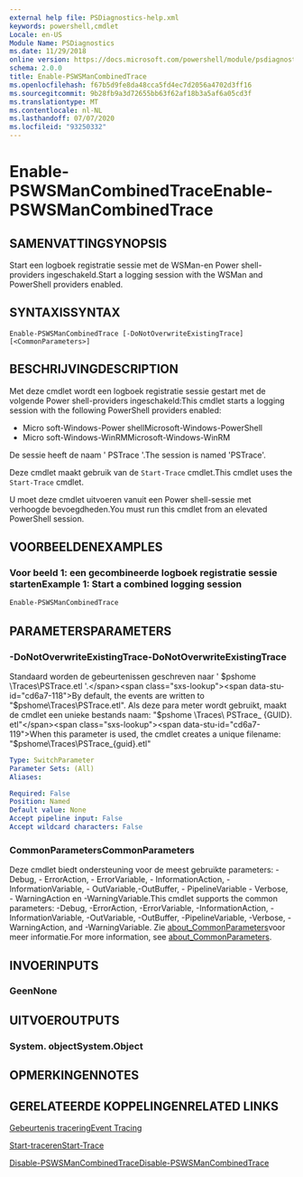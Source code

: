 ```yaml
---
external help file: PSDiagnostics-help.xml
keywords: powershell,cmdlet
Locale: en-US
Module Name: PSDiagnostics
ms.date: 11/29/2018
online version: https://docs.microsoft.com/powershell/module/psdiagnostics/enable-pswsmancombinedtrace?view=powershell-5.1&WT.mc_id=ps-gethelp
schema: 2.0.0
title: Enable-PSWSManCombinedTrace
ms.openlocfilehash: f67b5d9fe8da48cca5fd4ec7d2056a4702d3ff16
ms.sourcegitcommit: 9b28fb9a3d72655bb63f62af18b3a5af6a05cd3f
ms.translationtype: MT
ms.contentlocale: nl-NL
ms.lasthandoff: 07/07/2020
ms.locfileid: "93250332"
---
```

# <span data-ttu-id="cd6a7-103">Enable-PSWSManCombinedTrace</span><span class="sxs-lookup"><span data-stu-id="cd6a7-103">Enable-PSWSManCombinedTrace</span></span>

## <span data-ttu-id="cd6a7-104">SAMENVATTING</span><span class="sxs-lookup"><span data-stu-id="cd6a7-104">SYNOPSIS</span></span>
<span data-ttu-id="cd6a7-105">Start een logboek registratie sessie met de WSMan-en Power shell-providers ingeschakeld.</span><span class="sxs-lookup"><span data-stu-id="cd6a7-105">Start a logging session with the WSMan and PowerShell providers enabled.</span></span>

## <span data-ttu-id="cd6a7-106">SYNTAXIS</span><span class="sxs-lookup"><span data-stu-id="cd6a7-106">SYNTAX</span></span>

```
Enable-PSWSManCombinedTrace [-DoNotOverwriteExistingTrace] [<CommonParameters>]
```

## <span data-ttu-id="cd6a7-107">BESCHRIJVING</span><span class="sxs-lookup"><span data-stu-id="cd6a7-107">DESCRIPTION</span></span>

<span data-ttu-id="cd6a7-108">Met deze cmdlet wordt een logboek registratie sessie gestart met de volgende Power shell-providers ingeschakeld:</span><span class="sxs-lookup"><span data-stu-id="cd6a7-108">This cmdlet starts a logging session with the following PowerShell providers enabled:</span></span>

- <span data-ttu-id="cd6a7-109">Micro soft-Windows-Power shell</span><span class="sxs-lookup"><span data-stu-id="cd6a7-109">Microsoft-Windows-PowerShell</span></span>
- <span data-ttu-id="cd6a7-110">Micro soft-Windows-WinRM</span><span class="sxs-lookup"><span data-stu-id="cd6a7-110">Microsoft-Windows-WinRM</span></span>

<span data-ttu-id="cd6a7-111">De sessie heeft de naam ' PSTrace '.</span><span class="sxs-lookup"><span data-stu-id="cd6a7-111">The session is named 'PSTrace'.</span></span>

<span data-ttu-id="cd6a7-112">Deze cmdlet maakt gebruik van de `Start-Trace` cmdlet.</span><span class="sxs-lookup"><span data-stu-id="cd6a7-112">This cmdlet uses the `Start-Trace` cmdlet.</span></span>

<span data-ttu-id="cd6a7-113">U moet deze cmdlet uitvoeren vanuit een Power shell-sessie met verhoogde bevoegdheden.</span><span class="sxs-lookup"><span data-stu-id="cd6a7-113">You must run this cmdlet from an elevated PowerShell session.</span></span>

## <span data-ttu-id="cd6a7-114">VOORBEELDEN</span><span class="sxs-lookup"><span data-stu-id="cd6a7-114">EXAMPLES</span></span>

### <span data-ttu-id="cd6a7-115">Voor beeld 1: een gecombineerde logboek registratie sessie starten</span><span class="sxs-lookup"><span data-stu-id="cd6a7-115">Example 1: Start a combined logging session</span></span>

```powershell
Enable-PSWSManCombinedTrace
```

## <span data-ttu-id="cd6a7-116">PARAMETERS</span><span class="sxs-lookup"><span data-stu-id="cd6a7-116">PARAMETERS</span></span>

### <span data-ttu-id="cd6a7-117">-DoNotOverwriteExistingTrace</span><span class="sxs-lookup"><span data-stu-id="cd6a7-117">-DoNotOverwriteExistingTrace</span></span>

<span data-ttu-id="cd6a7-118">Standaard worden de gebeurtenissen geschreven naar ' $pshome \Traces\PSTrace.etl '.</span><span class="sxs-lookup"><span data-stu-id="cd6a7-118">By default, the events are written to "$pshome\Traces\PSTrace.etl".</span></span> <span data-ttu-id="cd6a7-119">Als deze para meter wordt gebruikt, maakt de cmdlet een unieke bestands naam: "$pshome \Traces\ PSTrace_ {GUID}. etl"</span><span class="sxs-lookup"><span data-stu-id="cd6a7-119">When this parameter is used, the cmdlet creates a unique filename: "$pshome\Traces\PSTrace_{guid}.etl"</span></span>

```yaml
Type: SwitchParameter
Parameter Sets: (All)
Aliases:

Required: False
Position: Named
Default value: None
Accept pipeline input: False
Accept wildcard characters: False
```

### <span data-ttu-id="cd6a7-120">CommonParameters</span><span class="sxs-lookup"><span data-stu-id="cd6a7-120">CommonParameters</span></span>

<span data-ttu-id="cd6a7-121">Deze cmdlet biedt ondersteuning voor de meest gebruikte parameters: -Debug, - ErrorAction, - ErrorVariable, - InformationAction, -InformationVariable, - OutVariable,-OutBuffer, - PipelineVariable - Verbose, - WarningAction en -WarningVariable.</span><span class="sxs-lookup"><span data-stu-id="cd6a7-121">This cmdlet supports the common parameters: -Debug, -ErrorAction, -ErrorVariable, -InformationAction, -InformationVariable, -OutVariable, -OutBuffer, -PipelineVariable, -Verbose, -WarningAction, and -WarningVariable.</span></span> <span data-ttu-id="cd6a7-122">Zie [about_CommonParameters](https://go.microsoft.com/fwlink/?LinkID=113216)voor meer informatie.</span><span class="sxs-lookup"><span data-stu-id="cd6a7-122">For more information, see [about_CommonParameters](https://go.microsoft.com/fwlink/?LinkID=113216).</span></span>

## <span data-ttu-id="cd6a7-123">INVOER</span><span class="sxs-lookup"><span data-stu-id="cd6a7-123">INPUTS</span></span>

### <span data-ttu-id="cd6a7-124">Geen</span><span class="sxs-lookup"><span data-stu-id="cd6a7-124">None</span></span>

## <span data-ttu-id="cd6a7-125">UITVOER</span><span class="sxs-lookup"><span data-stu-id="cd6a7-125">OUTPUTS</span></span>

### <span data-ttu-id="cd6a7-126">System. object</span><span class="sxs-lookup"><span data-stu-id="cd6a7-126">System.Object</span></span>

## <span data-ttu-id="cd6a7-127">OPMERKINGEN</span><span class="sxs-lookup"><span data-stu-id="cd6a7-127">NOTES</span></span>

## <span data-ttu-id="cd6a7-128">GERELATEERDE KOPPELINGEN</span><span class="sxs-lookup"><span data-stu-id="cd6a7-128">RELATED LINKS</span></span>

[<span data-ttu-id="cd6a7-129">Gebeurtenis tracering</span><span class="sxs-lookup"><span data-stu-id="cd6a7-129">Event Tracing</span></span>](/windows/desktop/ETW/event-tracing-portal)

[<span data-ttu-id="cd6a7-130">Start-traceren</span><span class="sxs-lookup"><span data-stu-id="cd6a7-130">Start-Trace</span></span>](start-trace.md)

[<span data-ttu-id="cd6a7-131">Disable-PSWSManCombinedTrace</span><span class="sxs-lookup"><span data-stu-id="cd6a7-131">Disable-PSWSManCombinedTrace</span></span>](Disable-PSWSManCombinedTrace.md)
